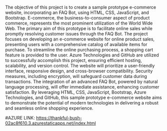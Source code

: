 The objective of this project is to create a sample prototype e-commerce website, incorporating an FAQ Bot, using HTML, CSS, JavaScript, and Bootstrap. E-commerce, the business-to-consumer aspect of product commerce, represents the most prominent utilization of the World Wide Web. The primary aim of this prototype is to facilitate online sales while promptly resolving customer issues through the FAQ Bot. The project focuses on developing an e-commerce website for online product sales, presenting users with a comprehensive catalog of available items for purchase. To streamline the online purchasing process, a shopping cart feature is provided to the user. Azure Technologies and GitHub are utilized to successfully accomplish this project, ensuring efficient hosting, scalability, and version control. The website will prioritize a user-friendly interface, responsive design, and cross-browser compatibility. Security measures, including encryption, will safeguard customer data during transactions. The integration of an advanced FAQ Bot, powered by natural language processing, will offer immediate assistance, enhancing customer satisfaction. By leveraging HTML, CSS, JavaScript, Bootstrap, Azure Technologies, and GitHub, this sample prototype e-commerce website aims to demonstrate the potential of modern technologies in delivering a robust and seamless online shopping experience.

#AZURE LINK:
https://thankful-bush-02ac8f610.3.azurestaticapps.net/index.html
